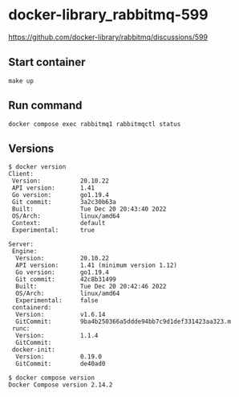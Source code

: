 # docker-library_rabbitmq-599

https://github.com/docker-library/rabbitmq/discussions/599

## Start container

```
make up
```

## Run command

```
docker compose exec rabbitmq1 rabbitmqctl status
```

## Versions

```
$ docker version
Client:
 Version:           20.10.22
 API version:       1.41
 Go version:        go1.19.4
 Git commit:        3a2c30b63a
 Built:             Tue Dec 20 20:43:40 2022
 OS/Arch:           linux/amd64
 Context:           default
 Experimental:      true

Server:
 Engine:
  Version:          20.10.22
  API version:      1.41 (minimum version 1.12)
  Go version:       go1.19.4
  Git commit:       42c8b31499
  Built:            Tue Dec 20 20:42:46 2022
  OS/Arch:          linux/amd64
  Experimental:     false
 containerd:
  Version:          v1.6.14
  GitCommit:        9ba4b250366a5ddde94bb7c9d1def331423aa323.m
 runc:
  Version:          1.1.4
  GitCommit:
 docker-init:
  Version:          0.19.0
  GitCommit:        de40ad0

$ docker compose version
Docker Compose version 2.14.2
```
